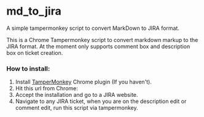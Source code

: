 # md_to_jira
A simple tampermonkey script to convert MarkDown to JIRA format.


This is a Chrome Tampermonkey script to convert markdown markup to the JIRA format. 
At the moment only supports comment box and description box on ticket creation.

### How to install:

1. Install [TamperMonkey](https://tampermonkey.net/) Chrome plugin (If you haven't).
2. Hit this url from Chrome: 
3. Accept the installation and go to a JIRA website.
4. Navigate to any JIRA ticket, when you are on the description edit or comment edit, run this script via tampermonkey.



